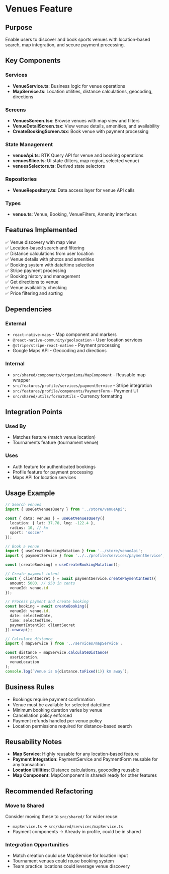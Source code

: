 # Venues Feature

## Purpose
Enable users to discover and book sports venues with location-based search, map integration, and secure payment processing.

## Key Components

### Services
- **VenueService.ts**: Business logic for venue operations
- **MapService.ts**: Location utilities, distance calculations, geocoding, directions

### Screens
- **VenuesScreen.tsx**: Browse venues with map view and filters
- **VenueDetailScreen.tsx**: View venue details, amenities, and availability
- **CreateBookingScreen.tsx**: Book venue with payment processing

### State Management
- **venueApi.ts**: RTK Query API for venue and booking operations
- **venuesSlice.ts**: UI state (filters, map region, selected venue)
- **venuesSelectors.ts**: Derived state selectors

### Repositories
- **VenueRepository.ts**: Data access layer for venue API calls

### Types
- **venue.ts**: Venue, Booking, VenueFilters, Amenity interfaces

## Features Implemented

✅ Venue discovery with map view  
✅ Location-based search and filtering  
✅ Distance calculations from user location  
✅ Venue details with photos and amenities  
✅ Booking system with date/time selection  
✅ Stripe payment processing  
✅ Booking history and management  
✅ Get directions to venue  
✅ Venue availability checking  
✅ Price filtering and sorting

## Dependencies

### External
- `react-native-maps` - Map component and markers
- `@react-native-community/geolocation` - User location services
- `@stripe/stripe-react-native` - Payment processing
- Google Maps API - Geocoding and directions

### Internal
- `src/shared/components/organisms/MapComponent` - Reusable map wrapper
- `src/features/profile/services/paymentService` - Stripe integration
- `src/features/profile/components/PaymentForm` - Payment UI
- `src/shared/utils/formatUtils` - Currency formatting

## Integration Points

### Used By
- Matches feature (match venue location)
- Tournaments feature (tournament venue)

### Uses
- Auth feature for authenticated bookings
- Profile feature for payment processing
- Maps API for location services

## Usage Example

```typescript
// Search venues
import { useGetVenuesQuery } from '../store/venueApi';

const { data: venues } = useGetVenuesQuery({
  location: { lat: 37.78, lng: -122.4 },
  radius: 10, // km
  sport: 'soccer'
});

// Book a venue
import { useCreateBookingMutation } from '../store/venueApi';
import { paymentService } from '../../profile/services/paymentService';

const [createBooking] = useCreateBookingMutation();

// Create payment intent
const { clientSecret } = await paymentService.createPaymentIntent({
  amount: 5000, // $50 in cents
  venueId: venue.id
});

// Process payment and create booking
const booking = await createBooking({
  venueId: venue.id,
  date: selectedDate,
  time: selectedTime,
  paymentIntentId: clientSecret
}).unwrap();

// Calculate distance
import { mapService } from '../services/mapService';

const distance = mapService.calculateDistance(
  userLocation,
  venueLocation
);
console.log(`Venue is ${distance.toFixed(1)} km away`);
```

## Business Rules

- Bookings require payment confirmation
- Venue must be available for selected date/time
- Minimum booking duration varies by venue
- Cancellation policy enforced
- Payment refunds handled per venue policy
- Location permissions required for distance-based search

## Reusability Notes

- **Map Service**: Highly reusable for any location-based feature
- **Payment Integration**: PaymentService and PaymentForm reusable for any transaction
- **Location Utilities**: Distance calculations, geocoding reusable
- **Map Component**: MapComponent in shared/ ready for other features

## Recommended Refactoring

### Move to Shared
Consider moving these to `src/shared/` for wider reuse:
- `mapService.ts` → `src/shared/services/mapService.ts`
- Payment components → Already in profile, could be in shared

### Integration Opportunities
- Match creation could use MapService for location input
- Tournament venues could reuse booking system
- Team practice locations could leverage venue discovery
